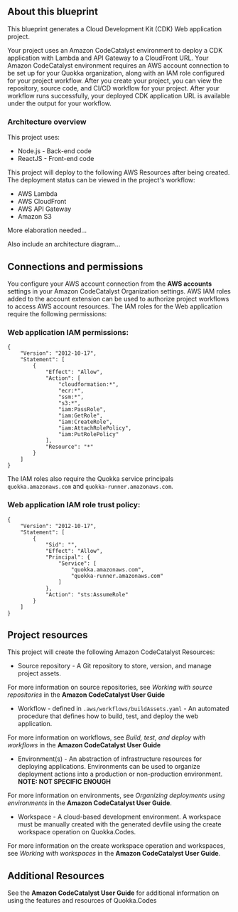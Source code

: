 ##  About this blueprint

This blueprint generates a Cloud Development Kit (CDK) Web application project.

Your project uses an Amazon CodeCatalyst environment to deploy a CDK application with Lambda and API Gateway to a CloudFront URL. Your Amazon CodeCatalyst environment requires an AWS account connection to be set up for your Quokka organization, along with an IAM role configured for your project workflow. After you create your project, you can view the repository, source code, and CI/CD workflow for your project. After your workflow runs successfully, your deployed CDK application URL is available under the output for your workflow.

### Architecture overview



This project uses:

- Node.js - Back-end code
- ReactJS - Front-end code


This project will deploy to the following AWS Resources after being created. The deployment status can be viewed in the project's workflow:

- AWS Lambda
- AWS CloudFront
- AWS API Gateway
- Amazon S3



More elaboration needed...

Also include an architecture diagram...


## Connections and permissions

You configure your AWS account connection from the **AWS accounts** settings in your Amazon CodeCatalyst Organization settings. AWS IAM roles added to the account extension can be used to authorize project workflows to access AWS account resources. The IAM roles for the Web application require the following permissions:

### Web application IAM permissions:

```
{
    "Version": "2012-10-17",
    "Statement": [
        {
            "Effect": "Allow",
            "Action": [
                "cloudformation:*",
                "ecr:*",
                "ssm:*",
                "s3:*",
                "iam:PassRole",
                "iam:GetRole",
                "iam:CreateRole",
                "iam:AttachRolePolicy",
                "iam:PutRolePolicy"
            ],
            "Resource": "*"
        }
    ]
}
```

The IAM roles also require the Quokka service principals `quokka.amazonaws.com` and `quokka-runner.amazonaws.com`.

### Web application IAM role trust policy:

```
{
    "Version": "2012-10-17",
    "Statement": [
        {
            "Sid": "",
            "Effect": "Allow",
            "Principal": {
                "Service": [
                    "quokka.amazonaws.com",
                    "quokka-runner.amazonaws.com"
                ]
            },
            "Action": "sts:AssumeRole"
        }
    ]
}
```

## Project resources

This project will create the following Amazon CodeCatalyst Resources:

- Source repository - A Git repository to store, version, and manage project assets.

For more information on source repositories, see _Working with source repositories_ in the **Amazon CodeCatalyst User Guide**

- Workflow - defined in ``.aws/workflows/buildAssets.yaml`` - An automated procedure that defines how to build, test, and deploy the web application.

For more information on workflows, see _Build, test, and deploy with workflows_ in the **Amazon CodeCatalyst User Guide**

- Environment(s) - An abstraction of infrastructure resources for deploying applications. Environments can be used to organize deployment actions into
  a production or non-production environment.  **NOTE: NOT SPECIFIC ENOUGH**

For more information on environments, see _Organizing deployments using environments_ in the **Amazon CodeCatalyst User Guide**.

- Workspace - A cloud-based development environment. A workspace must be manually created with the generated devfile using the create workspace
  operation on Quokka.Codes.

For more information on the create workspace operation and workspaces, see _Working with workspaces_ in the **Amazon CodeCatalyst User Guide**.


## Additional Resources

See the **Amazon CodeCatalyst User Guide** for additional information on using the features and resources of Quokka.Codes
